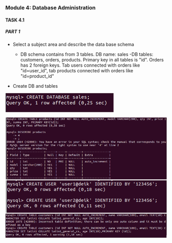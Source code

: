 ### Module 4: Database Administration
#### TASK 4.1
##### PART 1

 - Select a subject area and describe the data base schema
   - DB schema contains from 3 tables. DB name: sales
    -DB tables: customers, orders, products. Primary key in all tables is "id". Orders has 2 foreign keys.
    Tab users connected with orders like "id=user_id", tab products connected with orders like "id=product_id"

 - Create DB and tables

![](https://github.com/o4edik/DevOps_online_Kiev_2021Q4/blob/master/m4/createdbsales.png)

![](https://github.com/o4edik/DevOps_online_Kiev_2021Q4/blob/master/m4/create_table_products.png)
![](https://github.com/o4edik/DevOps_online_Kiev_2021Q4/blob/master/m4/create_users.png)
![](https://github.com/o4edik/DevOps_online_Kiev_2021Q4/blob/master/m4/createtablecustomers.png)